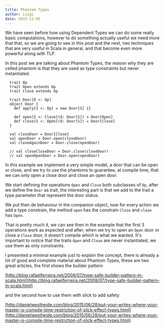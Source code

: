 ```yaml
---
title: Phantom Types
author: Luigi
date: 2015-11-05 
---
```


We have seen before how using Dependent Types we can do some really basic 
computations, however to do something actually useful we need more that 
that, so we are going to see in this post and the next, two techniques 
that are very useful in Scala in general, and that become even more powerful
along with TLP.

In this post we are talking about Phantom Types, the reason why they are celled phantom is that they are used as type constraints but never instantiated.

```
  trait Op
  trait Open extends Op
  trait Close extends Op

  trait Door[O <: Op]
  object Door {
    def apply[S <: Op] = new Door[S] {}

    def open[S <: Close](d: Door[S]) = Door[Open]
    def close[S <: Open](d: Door[S]) = Door[Close]
  }

  val closeDoor = Door[Close]
  val openDoor = Door.open(closeDoor)
  val closeAgainDoor = Door.close(openDoor)

  // val closeCloseDoor = Door.close(closeDoor)
  // val openOpenDoor = Door.open(openDoor)
```

In this example we implement a very simple model, a door that can 
be open or close, and we try to use the phantoms to guarantee, at compile
time, that we can only open a close door and close an open door.

We start defining the operations `Open` and `Close` both subclasses of `Op`,
after we define the `Door` as trait, the interesting part is that 
we add to the trait a type parameter that represent the door status.

We put then de behaviour in the companion object, now for every action
we add a type constrain, the method `open` has the constrain `Close` 
and `close` has `Open`.

That is pretty much it, we can see then in the example that the first 3 operations work as expected and after, when we try to open an `Open` door or close 
a `Close` door, it doesn't compile which is what we wanted. 
It's important to notice that the traits `Open` and `Close` are never instantiated, we use them as only constraints.

I presented a minimal example just to explain the concept,
there is already a lot of good and complete material about Phantom
Types, these are two great articles, the first shows the builder pattern  

[http://blog.rafaelferreira.net/2008/07/type-safe-builder-pattern-in-scala.html](http://blog.rafaelferreira.net/2008/07/type-safe-builder-pattern-in-scala.html)

and the second how to use them with slick to add safety

[http://danielwestheide.com/blog/2015/06/28/put-your-writes-where-your-master-is-compile-time-restriction-of-slick-effect-types.html](http://danielwestheide.com/blog/2015/06/28/put-your-writes-where-your-master-is-compile-time-restriction-of-slick-effect-types.html)























